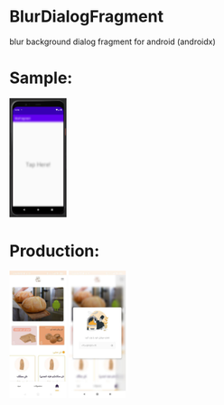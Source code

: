 # BlurDialogFragment
blur background dialog fragment for android (androidx)

# Sample:
<img src="https://github.com/sinadalvand/BlurDialogFragment/blob/master/art/screen_shot.png" width=20%>


# Production:
<img src="https://github.com/sinadalvand/BlurDialogFragment/blob/master/art/1.jpg" width=20%>
<img src="https://github.com/sinadalvand/BlurDialogFragment/blob/master/art/2.jpg" width=20%>




